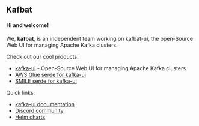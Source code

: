 ## Kafbat

#### Hi and welcome!

We, **kafbat**, is an independent team working on kafbat-ui, the open-Source Web UI for managing Apache Kafka clusters.

Check out our cool products:
- [kafka-ui](https://github.com/kafbat/kafka-ui) - Open-Source Web UI for managing Apache Kafka clusters
- [AWS Glue serde for kafka-ui](https://github.com/kafbat/ui-serde-glue)
- [SMILE serde for kafka-ui](https://github.com/kafbat/ui-serde-smile)

Quick links:
- [kafka-ui documentation](http://ui.docs.kafbat.io/)
- [Discord community](https://discord.gg/4DWzD7pGE5)
- [Helm charts](https://github.com/kafbat/helm-charts)
